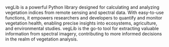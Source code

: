 vegLib is a powerful Python library designed for calculating and analyzing 
vegetation indices from remote sensing and spectral data. With easy-to-use 
functions, it empowers researchers and developers to quantify and monitor vegetation 
health, enabling precise insights into ecosystems, agriculture, and environmental studies. 
vegLib is the go-to tool for extracting valuable information from spectral imagery, 
contributing to more informed decisions in the realm of vegetation analysis.